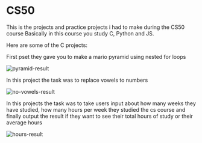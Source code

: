 # CS50

This is the projects and practice projects i had to make during the CS50 course
Basically in this course you study C, Python and JS.



Here are some of the C projects:

First pset they gave you to make a mario pyramid using nested for loops

![pyramid-result](https://github.com/Slaveev/CS50/assets/114510055/8903a764-3592-4a6a-bf86-6b8510f3cfb9)






In this project the task was to replace vowels to numbers

![no-vowels-result](https://github.com/Slaveev/CS50/assets/114510055/841ccc11-6adc-45fe-9b22-c6d5ed3e7220)




In this projects the task was to take users input about how many weeks they have studied, how many hours per week they studied the cs course and finally output the result if they want to see their total hours of study or their average hours


![hours-result](https://github.com/Slaveev/CS50/assets/114510055/375c3258-77ba-4c0e-888f-30a0b14f6975)

